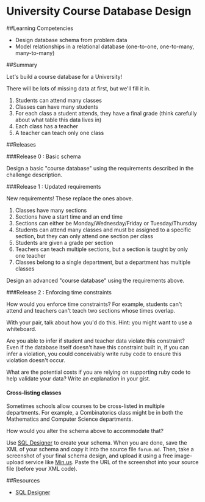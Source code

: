 # University Course Database Design 
 
##Learning Competencies 

* Design database schema from problem data
* Model relationships in a relational database (one-to-one, one-to-many, many-to-many)

##Summary 

 Let's build a course database for a University!

There will be lots of missing data at first, but we'll fill it in.

1. Students can attend many classes
2. Classes can have many students
3. For each class a student attends, they have a final grade (think carefully about what table this data lives in)
4. Each class has a teacher
5. A teacher can teach only one class

##Releases

###Release 0 : Basic schema

Design a basic "course database" using the requirements described in the challenge description.

###Release 1 : Updated requirements

New requirements!  These replace the ones above.

1. Classes have many sections
2. Sections have a start time and an end time
3. Sections can either be Monday/Wednesday/Friday or Tuesday/Thursday
4. Students can attend many classes and must be assigned to a specific section,
   but they can only attend one section per class
5. Students are given a grade per section
6. Teachers can teach multiple sections, but a section is taught by only one teacher
7. Classes belong to a single department, but a department has multiple classes

Design an advanced "course database" using the requirements above.

###Release 2 : Enforcing time constraints

How would you enforce time constraints?  For example, students can't attend and teachers can't teach two sections whose times overlap.

With your pair, talk about how you'd do this.  Hint: you might want to use a whiteboard.

Are you able to infer if student and teacher data violate this constraint?  Even if the database itself doesn't have this constraint built in, if you can infer a violation, you could conceivably write ruby code to ensure this violation doesn't occur.  

What are the potential costs if you are relying on supporting ruby code to help validate your data?  Write an explanation in your gist.

#### Cross-listing classes

Sometimes schools allow courses to be cross-listed in multiple departments.  For example, a Combinatorics class might be in both the Mathematics and Computer Science departments.  

How would you alter the schema above to accommodate that?

Use [SQL Designer](https://socrates.devbootcamp.com/sql.html) to create your schema.  When you are done, save the XML of your schema and copy it into the source file `forum.md`. Then, take a screenshot of your final schema design, and upload it using a free image-upload service like [Min.us](http://minus.com).  Paste the URL of the screenshot into your source file (before your XML code). 

<!-- ##Optimize Your Learning  -->

##Resources

* [SQL Designer](https://socrates.devbootcamp.com/sql.html)